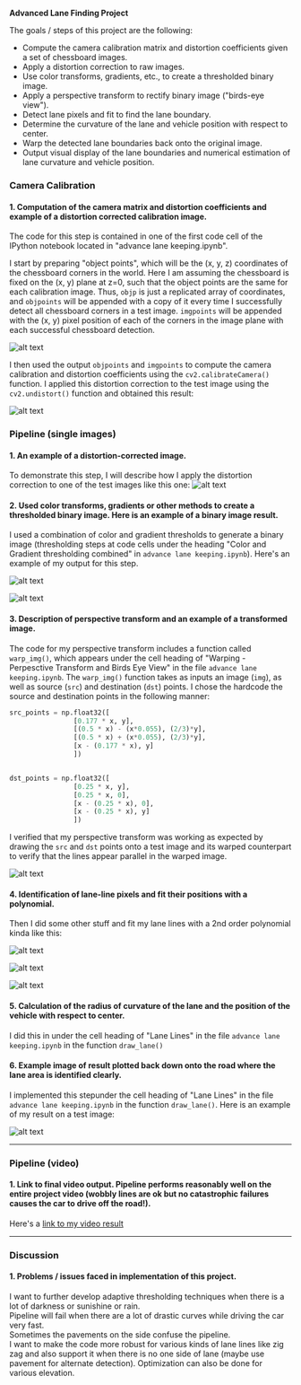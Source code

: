 **Advanced Lane Finding Project**

The goals / steps of this project are the following:

* Compute the camera calibration matrix and distortion coefficients given a set of chessboard images.
* Apply a distortion correction to raw images.
* Use color transforms, gradients, etc., to create a thresholded binary image.
* Apply a perspective transform to rectify binary image ("birds-eye view").
* Detect lane pixels and fit to find the lane boundary.
* Determine the curvature of the lane and vehicle position with respect to center.
* Warp the detected lane boundaries back onto the original image.
* Output visual display of the lane boundaries and numerical estimation of lane curvature and vehicle position.

[//]: # (Image References)

[image0]: ./examples/draw_lines.png "Cal Lines"
[image1a]: ./examples/undistort_output.png "Undistorted call"
[image1]: ./examples/undistort.png "Undistorted"
[image2]: ./examples/thresholding.png "Road threshold"
[image3]: ./examples/hlsgrad.png "HLS + gradient"
[image4]: ./examples/warped_straight_lines.jpg "Warp straight lines"
[image5]: ./examples/color_fit_lines.jpg "Fit Visual"
[image6]: ./examples/lane_output.png "Output"
[image7]: ./examples/warp_thresh.png "Warp Example"
[image8]: ./examples/histogram.png "Histogram"

[video1]: ./project_video.mp4 "Video"


### Camera Calibration

#### 1. Computation of the camera matrix and distortion coefficients and example of a distortion corrected calibration image.

The code for this step is contained in one of the first code cell of the IPython notebook located in "advance lane keeping.ipynb".  

I start by preparing "object points", which will be the (x, y, z) coordinates of the chessboard corners in the world. Here I am assuming the chessboard is fixed on the (x, y) plane at z=0, such that the object points are the same for each calibration image.  Thus, `objp` is just a replicated array of coordinates, and `objpoints` will be appended with a copy of it every time I successfully detect all chessboard corners in a test image.  `imgpoints` will be appended with the (x, y) pixel position of each of the corners in the image plane with each successful chessboard detection.  

![alt text][image0]

I then used the output `objpoints` and `imgpoints` to compute the camera calibration and distortion coefficients using the `cv2.calibrateCamera()` function.  I applied this distortion correction to the test image using the `cv2.undistort()` function and obtained this result: 

![alt text][image1a]

### Pipeline (single images)

#### 1. An example of a distortion-corrected image.

To demonstrate this step, I will describe how I apply the distortion correction to one of the test images like this one:
![alt text][image1]

#### 2. Used color transforms, gradients or other methods to create a thresholded binary image.  Here is an example of a binary image result.

I used a combination of color and gradient thresholds to generate a binary image (thresholding steps at code cells under the heading "Color and Gradient thresholding combined" in `advance lane keeping.ipynb`).  Here's an example of my output for this step. 

![alt text][image2]   

![alt text][image3]


#### 3. Description of perspective transform and an example of a transformed image.

The code for my perspective transform includes a function called `warp_img()`, which appears under the cell heading of "Warping - Perpesctive Transform and Birds Eye View" in the file `advance lane keeping.ipynb`. The `warp_img()` function takes as inputs an image (`img`), as well as source (`src`) and destination (`dst`) points.  I chose the hardcode the source and destination points in the following manner:

```python
src_points = np.float32([                    
                [0.177 * x, y],
                [(0.5 * x) - (x*0.055), (2/3)*y],
                [(0.5 * x) + (x*0.055), (2/3)*y],
                [x - (0.177 * x), y]
                ])


dst_points = np.float32([
                [0.25 * x, y],
                [0.25 * x, 0],
                [x - (0.25 * x), 0],
                [x - (0.25 * x), y]
                ])
```

I verified that my perspective transform was working as expected by drawing the `src` and `dst` points onto a test image and its warped counterpart to verify that the lines appear parallel in the warped image.

![alt text][image4]

#### 4. Identification of lane-line pixels and fit their positions with a polynomial.

Then I did some other stuff and fit my lane lines with a 2nd order polynomial kinda like this:

![alt text][image5]   

![alt text][image7]

![alt text][image8]   



#### 5. Calculation of the radius of curvature of the lane and the position of the vehicle with respect to center.

I did this in under the cell heading of "Lane Lines" in the file `advance lane keeping.ipynb`  in the function `draw_lane()`

#### 6. Example image of result plotted back down onto the road where the lane area is identified clearly.

I implemented this stepunder the cell heading of "Lane Lines" in the file `advance lane keeping.ipynb` in the function `draw_lane()`.  Here is an example of my result on a test image:

![alt text][image6]

---

### Pipeline (video)

#### 1. Link to final video output.  Pipeline performs reasonably well on the entire project video (wobbly lines are ok but no catastrophic failures causes the car to drive off the road!).

Here's a [link to my video result](./project_video.mp4)

---

### Discussion

#### 1. Problems / issues faced in implementation of this project. 

I want to further develop adaptive thresholding techniques when there is a lot of darkness or sunishine or rain.  
Pipeline will fail when there are a lot of drastic curves  while driving the car very fast.   
Sometimes the pavements on the side confuse the pipeline.  
I want to make the code more robust for various kinds of lane lines like zig zag and also support it when there is no one side of lane (maybe use pavement for alternate detection). Optimization can also be done for various elevation.  
